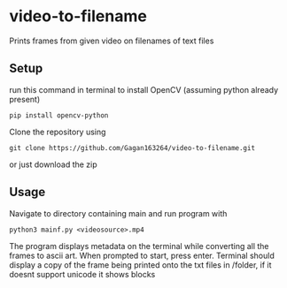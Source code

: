 # video-to-filename
Prints frames from given video on filenames of text files
## Setup 
run this command in terminal to install OpenCV (assuming python already present)

`pip install opencv-python`

Clone the repository using 

`git clone https://github.com/Gagan163264/video-to-filename.git`

or just download the zip

## Usage
Navigate to directory containing main and run program with

`python3 mainf.py <videosource>.mp4`
  
The program displays metadata on the terminal while converting all the frames to ascii art.
When prompted to start, press enter.
Terminal should display a copy of the frame being printed onto the txt files in /folder, if it doesnt support unicode it shows blocks

